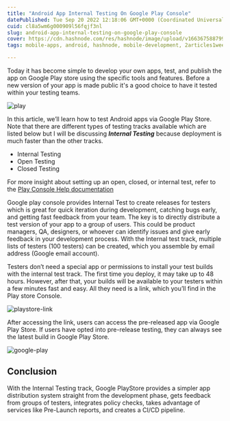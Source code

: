 ```yaml
---
title: "Android App Internal Testing On Google Play Console"
datePublished: Tue Sep 20 2022 12:18:06 GMT+0000 (Coordinated Universal Time)
cuid: cl8a5wm6g000909l56fqjf3nl
slug: android-app-internal-testing-on-google-play-console
cover: https://cdn.hashnode.com/res/hashnode/image/upload/v1663675887992/oCrQRfpu9G.jpeg
tags: mobile-apps, android, hashnode, mobile-development, 2articles1week

---
```


Today it has become simple to develop your own apps, test, and publish the app on Google Play store using the specific tools and features. Before a new version of your app is made public it's a good choice to have it tested within your testing teams.

![play](https://dev-to-uploads.s3.amazonaws.com/uploads/articles/ejlpfxzp66ne0sam44yh.png)

In this article, we’ll learn how to test Android apps via Google Play Store. Note that there are different types of testing tracks available which are listed below but I will be discussing **_Internal Testing_** because deployment is much faster than the other tracks.
- Internal Testing
- Open Testing
- Closed Testing

For more insight about setting up an open, closed, or internal test, refer to the [Play Console Help documentation](https://support.google.com/googleplay/android-developer/answer/9845334?hl=en&visit_id=637989170271487669-1265562062&rd=1)

Google play console provides Internal Test to create releases for testers which is great for quick iteration during development, catching bugs early, and getting fast feedback from your team. The key is to directly distribute a test version of your app to a group of users. This could be product managers, QA, designers, or whoever can identify issues and give early feedback in your development process. With the Internal test track, multiple lists of testers (100 testers) can be created, which you assemble by email address (Google email account).

Testers don’t need a special app or permissions to install your test builds with the internal test track. The first time you deploy, it may take up to 48 hours. However, after that, your builds will be available to your testers within a few minutes fast and easy. All they need is a link, which you’ll find in the Play store Console.

![playstore-link](https://dev-to-uploads.s3.amazonaws.com/uploads/articles/yymu0lyecd509084fdn1.png)

After accessing the link, users can access the pre-released app via Google Play Store. If users have opted into pre-release testing, they can always see the latest build in Google Play Store.

![google-play](https://dev-to-uploads.s3.amazonaws.com/uploads/articles/bk1g2ofyhgd8pf3ocolh.jpeg)

## Conclusion

With the Internal Testing track, Google PlayStore provides a simpler app distribution system straight from the development phase, gets feedback from groups of testers, integrates policy checks, takes advantage of services like Pre-Launch reports, and creates a CI/CD pipeline.